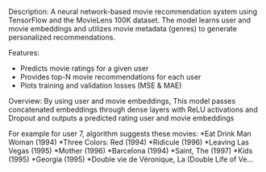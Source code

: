 Description:
A neural network-based movie recommendation system using TensorFlow and the MovieLens 100K dataset. The model learns user and movie embeddings and utilizes movie metadata (genres) to generate personalized recommendations.

Features:
* Predicts movie ratings for a given user
* Provides top-N movie recommendations for each user
* Plots training and validation losses (MSE & MAE)

Overview:
By using user and movie embeddings, This model passes concatenated embeddings through dense layers with ReLU activations and Dropout and outputs a predicted rating
user and movie embeddings

For example for user 7, algorithm suggests these movies:
*Eat Drink Man Woman (1994)
*Three Colors: Red (1994)
*Ridicule (1996)
*Leaving Las Vegas (1995)
*Mother (1996)
*Barcelona (1994)
*Saint, The (1997)
*Kids (1995)
*Georgia (1995)
*Double vie de Véronique, La (Double Life of Ve...

